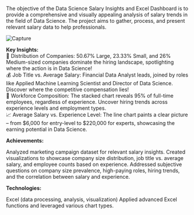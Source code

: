 The objective of the Data Science Salary Insights and Excel Dashboard is to provide a comprehensive and visually appealing analysis of salary trends in the field of Data Science. The project aims to gather, process, and present relevant salary data to help professionals.

![Capture](https://github.com/jyotipaliwal109/Create-Dashboard-from-Sales-dataset---Reporting-and-Dashboarding---In-Class---jng3k2a8cv0h/assets/85400541/4ed80ac0-f59e-4632-9dce-106e37309c72)

**Key Insights:**<br>
🏢 Distribution of Companies: 50.67% Large, 23.33% Small, and 26% Medium-sized companies dominate the hiring landscape, spotlighting where the action is in Data Science!<br>
💰 Job Title vs. Average Salary: Financial Data Analyst leads, joined by roles like Applied Machine Learning Scientist and Director of Data Science. Discover where the competitive compensation lies!<br>
👥 Workforce Composition: The stacked chart reveals 95% of full-time employees, regardless of experience. Uncover hiring trends across experience levels and employment types.<br>
📈 Average Salary vs. Experience Level: The line chart paints a clear picture – from $6,000 for entry-level to $220,000 for experts, showcasing the earning potential in Data Science.<be>

**Achievements:**<br>

Analyzed marketing campaign dataset for relevant salary insights.
Created visualizations to showcase company size distribution, job title vs. average salary, and employee counts based on experience.
Addressed subjective questions on company size prevalence, high-paying roles, hiring trends, and the correlation between salary and experience.

**Technologies:**<br>

Excel (data processing, analysis, visualization)
Applied advanced Excel functions and leveraged various chart types.

